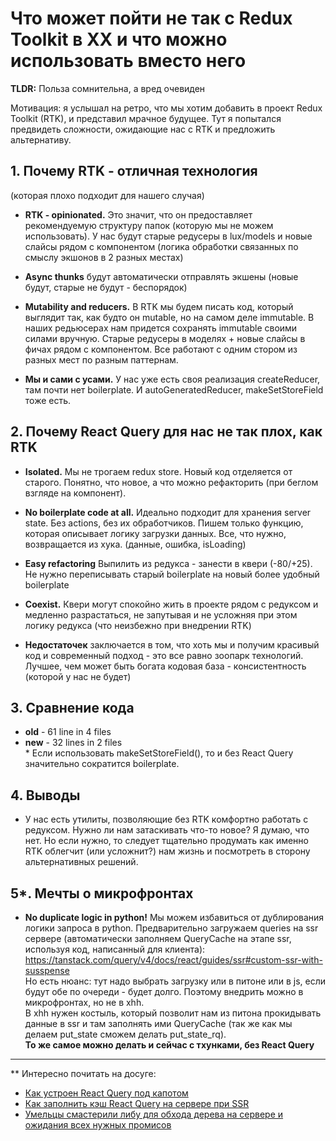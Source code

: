 # Что может пойти не так с Redux Toolkit в ХХ и что можно использовать вместо него

**TLDR:** Польза сомнительна, а вред очевиден

Мотивация: я услышал на ретро, что мы хотим добавить в проект Redux Toolkit (RTK), и представил мрачное будущее. Тут я попытался предвидеть сложности, ожидающие нас с RTK и предложить альтернативу.

## 1. Почему RTK - отличная технология 
(которая плохо подходит для нашего случая)

* **RTK - opinionated.** Это значит, что он предоставляет рекомендуемую структуру папок (которую мы не можем использовать). У нас будут старые редусеры в lux/models и новые слайсы рядом с компонентом (логика обработки связанных по смыслу экшонов в 2 разных местах)  

* **Async thunks** будут автоматически отправлять экшены (новые будут, старые не будут - беспорядок)  

* **Mutability and reducers.** В RTK мы будем писать код, который выглядит так, как будто он mutable, но на самом деле immutable. В наших редьюсерах нам придется сохранять immutable своими силами вручную. Старые редусеры в моделях + новые слайсы в фичах рядом с компонентом. Все работают с одним стором из разных мест по разным паттернам.  

* **Мы и сами с усами.** У нас уже есть своя реализация createReducer, там почти нет boilerplate. И autoGeneratedReducer, makeSetStoreField тоже есть.

## 2. Почему React Query для нас не так плох, как RTK

* **Isolated.** Мы не трогаем redux store. Новый код отделяется от старого. Понятно, что новое, а что можно рефакторить (при беглом взгляде на компонент).

* **No boilerplate code at all.** Идеально подходит для хранения server state. Без actions, без их обработчиков. Пишем только функцию, которая описывает логику загрузки данных. Все, что нужно, возвращается из хука. (данные, ошибка, isLoading)

* **Easy refactoring** Выпилить из редукса - занести в квери (-80/+25). Не нужно переписывать старый boilerplate на новый более удобный boilerplate

* **Coexist.** Квери могут спокойно жить в проекте рядом с редуксом и медленно разрастаться, не запутывая и не усложняя при этом логику редукса (что неизбежно при внедрении RTK)

* **Недостаточек** заключается в том, что хоть мы и получим красивый код и современный подход - это все равно зоопарк технологий. Лучшее, чем может быть богата кодовая база - консистентность (которой у нас не будет) 

## 3. Сравнение кода
* **old** - 61 line in 4 files  
* **new** - 32 lines in 2 files  
\* Если использовать makeSetStoreField(), то и без React Query значительно сократится boilerplate.  

## 4. Выводы
* У нас есть утилиты, позволяющие без RTK комфортно работать с редуксом. Нужно ли нам затаскивать что-то новое? Я думаю, что нет. Но если нужно, то следует тщательно продумать как именно RTK облегчит (или усложнит?) нам жизнь и посмотреть в сторону альтернативных решений.  

## 5*. Мечты о микрофронтах  
* **No duplicate logic in python!** Мы можем избавиться от дублирования логики запроса в python. Предварительно загружаем queries на ssr сервере (автоматически заполняем QueryCache на этапе ssr, используя код, написанный для клиента): https://tanstack.com/query/v4/docs/react/guides/ssr#custom-ssr-with-susspense  
Но есть нюанс: тут надо выбрать загрузку или в питоне или в js, если будут обе по очереди - будет долго. Поэтому внедрить можно в микрофронтах, но не в xhh.  
В xhh нужен костыль, который позволит нам из питона прокидывать данные в ssr и там заполнять ими QueryCache (так же как мы делаем put_state сможем делать put_state_rq).  
**То же самое можно делать и сейчас с тхунками, без React Query**  

---

** Интересно почитать на досуге:
* [Как устроен React Query под капотом](https://tkdodo.eu/blog/inside-react-query)
* [Как заполнить кэш React Query на сервере при SSR](https://tanstack.com/query/v4/docs/react/guides/ssr)
* [Умельцы смастерили либу для обхода дерева на сервере и ожидания всех нужных промисов](https://github.com/FormidableLabs/react-ssr-prepass)